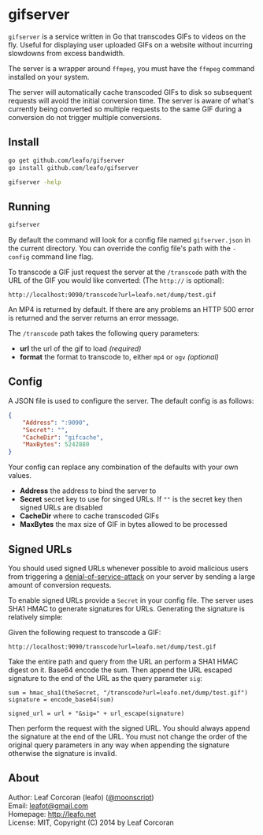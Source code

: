 
# gifserver

`gifserver` is a service written in Go that transcodes GIFs to videos on the
fly. Useful for displaying user uploaded GIFs on a website without incurring
slowdowns from excess bandwidth.

The server is a wrapper around `ffmpeg`, you must have the `ffmpeg` command
installed on your system.

The server will automatically cache transcoded GIFs to disk so subsequent
requests will avoid the initial conversion time. The server is aware of what's
currently being converted so multiple requests to the same GIF during a
conversion do not trigger multiple conversions.

## Install

```bash
go get github.com/leafo/gifserver
go install github.com/leafo/gifserver

gifserver -help
```

## Running

```bash
gifserver
```

By default the command will look for a config file named `gifserver.json` in
the current directory. You can override the config file's path with the
`-config` command line flag.

To transcode a GIF just request the server at the `/transcode` path with the
URL of the GIF you would like converted: (The `http://` is optional):

```
http://localhost:9090/transcode?url=leafo.net/dump/test.gif
```

An MP4 is returned by default. If there are any problems an HTTP 500 error is returned
and the server returns an error message.

The `/transcode` path takes the following query parameters:

* **url** the url of the gif to load *(required)*
* **format** the format to transcode to, either `mp4` or `ogv` *(optional)*

## Config

A JSON file is used to configure the server. The default config is as follows:

```json
{
	"Address": ":9090",
	"Secret": "",
	"CacheDir": "gifcache",
	"MaxBytes": 5242880
}
```

Your config can replace any combination of the defaults with your own values.

* **Address** the address to bind the server to
* **Secret** secret key to use for singed URLs. If `""` is the secret key then signed URLs are disabled
* **CacheDir** where to cache transcoded GIFs
* **MaxBytes** the max size of GIF in bytes allowed to be processed

## Signed URLs

You should used signed URLs whenever possible to avoid malicious users from
triggering a [denial-of-service-attack][0] on your server by sending a large
amount of conversion requests.

To enable signed URLs provide a `Secret` in your config file. The server uses
SHA1 HMAC to generate signatures for URLs. Generating the signature is
relatively simple:

Given the following request to transcode a GIF:

```
http://localhost:9090/transcode?url=leafo.net/dump/test.gif
```

Take the entire path and query from the URL an perform a SHA1 HMAC digest on
it. Base64 encode the sum. Then append the URL escaped signature to the end of
the URL as the query parameter `sig`:

```
sum = hmac_sha1(theSecret, "/transcode?url=leafo.net/dump/test.gif")
signature = encode_base64(sum)

signed_url = url + "&sig=" + url_escape(signature)
```

Then perform the request with the signed URL. You should always append the
signature at the end of the URL. You must not change the order of the original
query parameters in any way when appending the signature otherwise the
signature is invalid.

## About

Author: Leaf Corcoran (leafo) ([@moonscript](http://twitter.com/moonscript))  
Email: leafot@gmail.com  
Homepage: <http://leafo.net>  
License: MIT, Copyright (C) 2014 by Leaf Corcoran


  [0]: http://en.wikipedia.org/wiki/Denial-of-service_attack

